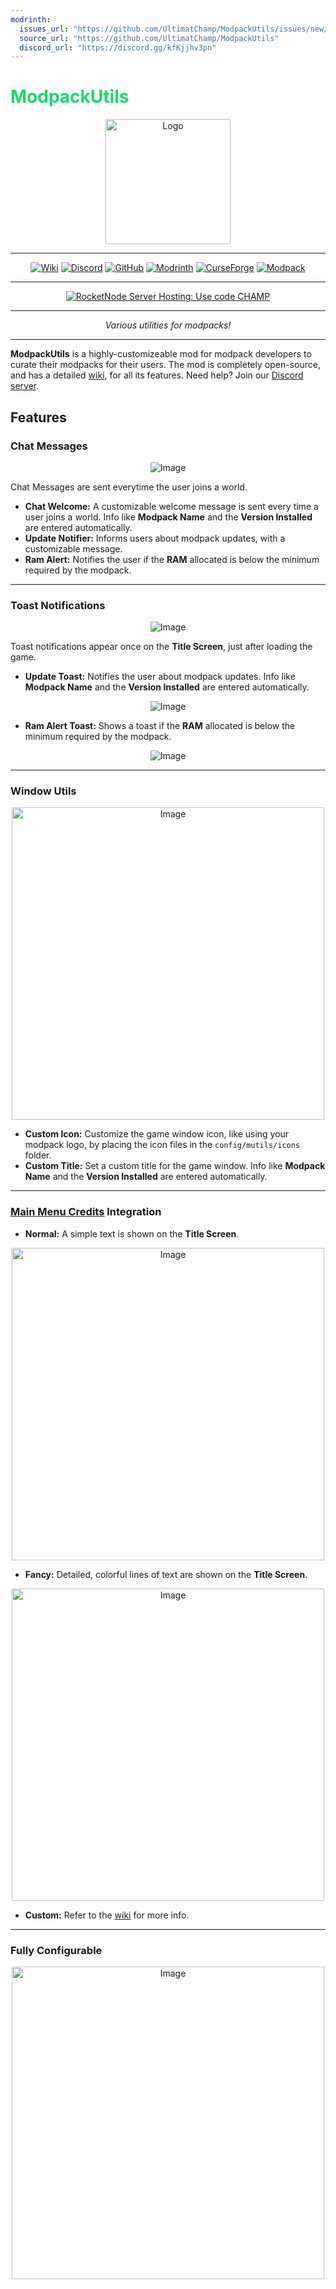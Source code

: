 ```yaml
---
modrinth:
  issues_url: "https://github.com/UltimatChamp/ModpackUtils/issues/new/choose"
  source_url: "https://github.com/UltimatChamp/ModpackUtils"
  discord_url: "https://discord.gg/kfKjjhv3pn"
---
```

# <font color="#1bd96a">ModpackUtils</font>

<center><img alt="Logo" width="200px" src="https://cdn.modrinth.com/data/wklFEiuR/images/690d8f555972de3b24cd7ee82c083ebb6a3e2155.png">

<hr>

[![Wiki](https://img.shields.io/badge/MUtils-Wiki-%2300AF5C?style=for-the-badge&logo=googledocs&logoColor=%23fff&color=blue)](https://moddedmc.org/en/mod/mutils/docs)
[![Discord](https://img.shields.io/badge/Discord-Server-%2300AF5C?style=for-the-badge&logo=discord&logoColor=%23fff&color=%235865F2)](https://discord.gg/kfKjjhv3pn)
[![GitHub](https://img.shields.io/badge/On-GitHub-%230D1117?style=for-the-badge&logo=github)](https://github.com/UltimatChamp/ModpackUtils)
[![Modrinth](https://img.shields.io/badge/On-Modrinth-%2300AF5C?style=for-the-badge&logo=modrinth)](https://modrinth.com/mod/mutils)
[![CurseForge](https://img.shields.io/badge/On-CurseForge-%23f16436?style=for-the-badge&logo=curseforge)](https://www.curseforge.com/minecraft/mc-mods/mutils)
[![Modpack](https://img.shields.io/badge/modpack-%2300AF5C?style=for-the-badge&logo=modrinth&label=my)](https://modrinth.com/modpack/optimum-fuse)

<hr>

[![RocketNode Server Hosting: Use code `CHAMP`](https://cdn.modrinth.com/data/m5T5xmUy/images/ccc929118d7f2420e2ca6edd973233031ddfd692.png)](http://www.rocketnode.com/champ)

<hr>

_Various utilities for modpacks!_

</center>

<hr>

**ModpackUtils** is a highly-customizeable mod for modpack developers to curate their modpacks for their users. The mod is completely open-source, and has a detailed [wiki](https://moddedmc.org/en/mod/mutils/docs), for all its features. Need help? Join our [Discord server](https://discord.gg/kfKjjhv3pn).

## Features

### **Chat Messages**

<center><img alt="Image" src="https://cdn.modrinth.com/data/wklFEiuR/images/eaaf432d67e179d959d3168664b036066569c56d.png"></center>

Chat Messages are sent everytime the user joins a world.

- **Chat Welcome:** A customizable welcome message is sent every time a user joins a world. Info like **Modpack Name** and the **Version Installed** are entered automatically.
- **Update Notifier:** Informs users about modpack updates, with a customizable message.
- **Ram Alert:** Notifies the user if the **RAM** allocated is below the minimum required by the modpack.

<hr>

### **Toast Notifications**

<center><img alt="Image" src="https://cdn.modrinth.com/data/wklFEiuR/images/bb4eab77e98c9c38a531eab45fc5592c820e27bd.png"></center>

Toast notifications appear once on the **Title Screen**, just after loading the game.

- **Update Toast:** Notifies the user about modpack updates. Info like **Modpack Name** and the **Version Installed** are entered automatically.
<center><img alt="Image" src="https://cdn.modrinth.com/data/wklFEiuR/images/6caafc0c6b550f253e436013b512b9cbe8f481c6.png"></center>

- **Ram Alert Toast:** Shows a toast if the **RAM** allocated is below the minimum required by the modpack.
<center><img alt="Image" src="https://cdn.modrinth.com/data/wklFEiuR/images/1ed4d7879849bef6bfb958b1bca34b8564e3087e.png"></center>

<hr>

### **Window Utils**

<center><img alt="Image" width="500px" src="https://cdn.modrinth.com/data/wklFEiuR/images/baa927e9b7b79d611a43001e95d5c265a496c1ae.png"></center>

- **Custom Icon:** Customize the game window icon, like using your modpack logo, by placing the icon files in the `config/mutils/icons` folder.
- **Custom Title:** Set a custom title for the game window. Info like **Modpack Name** and the **Version Installed** are entered automatically.

<hr>

### **[Main Menu Credits](https://modrinth.com/mod/main-menu-credits) Integration**

- **Normal:** A simple text is shown on the **Title Screen**.
<center><img alt="Image" width="500px" src="https://cdn.modrinth.com/data/wklFEiuR/images/eb466d2073aa184d5fd796ecd481d305a8cf3b1e.png"></center>

- **Fancy:** Detailed, colorful lines of text are shown on the **Title Screen**.
<center><img alt="Image" width="500px" src="https://cdn.modrinth.com/data/wklFEiuR/images/3f30c098d0146265d173a80ad280fc9997b227bb.png"></center>

- **Custom:** Refer to the [wiki](https://moddedmc.org/en/mod/mutils/docs) for more info.

<hr>

### **Fully Configurable**

<center><img alt="Image" width="500px" src="https://cdn.modrinth.com/data/wklFEiuR/images/6cd1285e5d528af345e34e1795ef4cc4ee51457c.png"></center>
